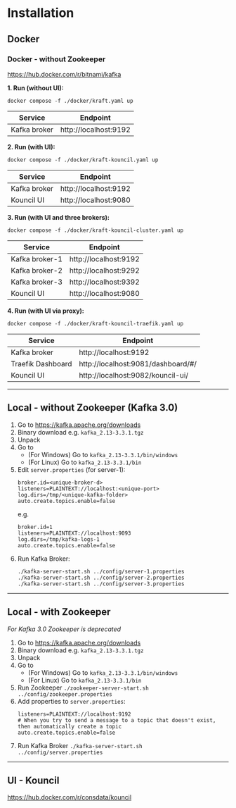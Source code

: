# Installation

## Docker

### Docker - without Zookeeper

https://hub.docker.com/r/bitnami/kafka

**1. Run (without UI):**

```shell
docker compose -f ./docker/kraft.yaml up
```

| Service      | Endpoint              |
|--------------|-----------------------|
| Kafka broker | http://localhost:9192 |

**2. Run (with UI):**

```shell
docker compose -f ./docker/kraft-kouncil.yaml up
```

| Service      | Endpoint              |
|--------------|-----------------------|
| Kafka broker | http://localhost:9192 |
| Kouncil UI   | http://localhost:9080 |


**3. Run (with UI and three brokers):**

```shell
docker compose -f ./docker/kraft-kouncil-cluster.yaml up
```

| Service        | Endpoint              |
|----------------|-----------------------|
| Kafka broker-1 | http://localhost:9192 |
| Kafka broker-2 | http://localhost:9292 |
| Kafka broker-3 | http://localhost:9392 |
| Kouncil UI     | http://localhost:9080 |

**4. Run (with UI via proxy):**

```shell
docker compose -f ./docker/kraft-kouncil-traefik.yaml up
```

| Service           | Endpoint                           |
|-------------------|------------------------------------|
| Kafka broker      | http://localhost:9192              |
| Traefik Dashboard | http://localhost:9081/dashboard/#/ |
| Kouncil UI        | http://localhost:9082/kouncil-ui/  |

-------------------------------------------------------------------

## Local - without Zookeeper (Kafka 3.0)

1. Go to https://kafka.apache.org/downloads
2. Binary download e.g. `kafka_2.13-3.3.1.tgz`
3. Unpack
4. Go to
    * (For Windows) Go to `kafka_2.13-3.3.1/bin/windows`
    * (For Linux) Go to `kafka_2.13-3.3.1/bin`
5. Edit `server.properties` (for server-1):
    ```
    broker.id=<unique-broker-d>
    listeners=PLAINTEXT://localhost:<unique-port>
    log.dirs=/tmp/<unique-kafka-folder>
    auto.create.topics.enable=false
   ```
   e.g.
    ```
    broker.id=1
    listeners=PLAINTEXT://localhost:9093
    log.dirs=/tmp/kafka-logs-1
    auto.create.topics.enable=false
    ```
6. Run Kafka Broker:
    ```shell
    ./kafka-server-start.sh ../config/server-1.properties
    ./kafka-server-start.sh ../config/server-2.properties
    ./kafka-server-start.sh ../config/server-3.properties
    ```

-------------------------------------------------------------------

## Local - with Zookeeper

*For Kafka 3.0 Zookeeper is deprecated*

1. Go to https://kafka.apache.org/downloads
2. Binary download e.g. `kafka_2.13-3.3.1.tgz`
3. Unpack
4. Go to
    * (For Windows) Go to `kafka_2.13-3.3.1/bin/windows`
    * (For Linux) Go to `kafka_2.13-3.3.1/bin`
5. Run Zookeeper `./zookeeper-server-start.sh ../config/zookeeper.properties`
6. Add properties to `server.properties`:
   ```properties
   listeners=PLAINTEXT://localhost:9192
   # When you try to send a message to a topic that doesn't exist, then automatically create a topic
   auto.create.topics.enable=false
   ```
7. Run Kafka Broker `./kafka-server-start.sh ../config/server.properties`

-------------------------------------------------------------------

## UI - Kouncil

https://hub.docker.com/r/consdata/kouncil